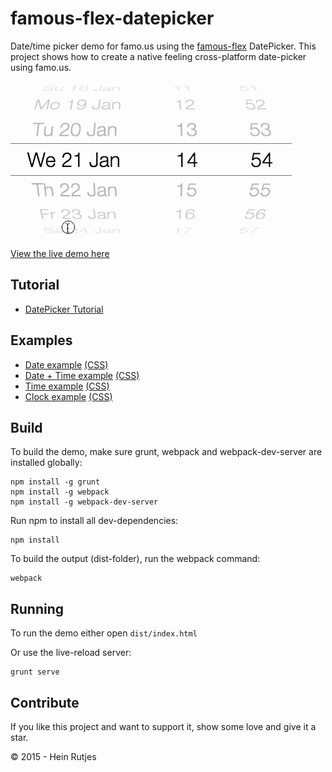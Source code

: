 famous-flex-datepicker
==========

Date/time picker demo for famo.us using the [famous-flex](https://github.com/IjzerenHein/famous-flex) DatePicker. This project shows how to create a native feeling cross-platform date-picker using famo.us.

![Screenshot](screenshot.gif)


[View the live demo here](https://rawgit.com/IjzerenHein/famous-flex-datepicker/master/dist/index.html)


## Tutorial

-	[DatePicker Tutorial](./tutorial/DatePicker.md)


## Examples

-	[Date example](./src/date/DateExample.js) [(CSS)](./src/date/styles.css)
-	[Date + Time example](./src/datetime/DateTimeExample.js) [(CSS)](./src/datetime/styles.css)
-	[Time example](./src/time/TimeExample.js) [(CSS)](./src/time/styles.css)
-	[Clock example](./src/clock/ClockExample.js) [(CSS)](./src/clock/styles.css)


## Build

To build the demo, make sure grunt, webpack and webpack-dev-server are installed globally:

```
npm install -g grunt
npm install -g webpack
npm install -g webpack-dev-server
```

Run npm to install all dev-dependencies:

```
npm install
```

To build the output (dist-folder), run the webpack command:

```
webpack
```


## Running

To run the demo either open `dist/index.html`

Or use the live-reload server:

```
grunt serve
```


## Contribute

If you like this project and want to support it, show some love
and give it a star.


© 2015 - Hein Rutjes
